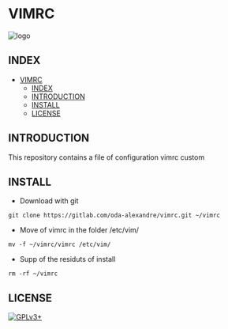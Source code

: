 # VIMRC

![logo](https://assets.gitlab-static.net/uploads/-/system/project/avatar/12904484/unnamed.png)

## INDEX

- [VIMRC](#vimrc)
  - [INDEX](#index)
  - [INTRODUCTION](#introduction)
  - [INSTALL](#install)
  - [LICENSE](#license)

## INTRODUCTION

This repository contains a file of configuration vimrc custom

## INSTALL

- Download with git

```git clone https://gitlab.com/oda-alexandre/vimrc.git ~/vimrc```

- Move of vimrc in the folder /etc/vim/

```mv -f ~/vimrc/vimrc /etc/vim/```

- Supp of the residuts of install

```rm -rf ~/vimrc```

## LICENSE

[![GPLv3+](http://gplv3.fsf.org/gplv3-127x51.png)](https://gitlab.com/oda-alexandre/vimrc_custom/blob/master/LICENSE)
